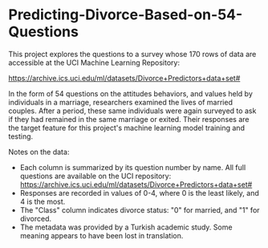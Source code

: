 # Predicting-Divorce-Based-on-54-Questions

This project explores the questions to a survey whose 170 rows of data are accessible at the UCI Machine Learning Repository:

https://archive.ics.uci.edu/ml/datasets/Divorce+Predictors+data+set#

In the form of 54 questions on the attitudes behaviors, and values held by individuals in a marriage, researchers examined the lives of married couples. After a period, these same individuals were again surveyed to ask if they had remained in the same marriage or exited. Their responses are the target feature for this project's machine learning model training and testing.

Notes on the data:
- Each column is summarized by its question number by name. All full questions are available on the UCI repository:
https://archive.ics.uci.edu/ml/datasets/Divorce+Predictors+data+set#
- Responses are recorded in values of 0-4, where 0 is the least likely, and 4 is the most.
- The "Class" column indicates divorce status: "0" for married, and "1" for divorced.
- The metadata was provided by a Turkish academic study. Some meaning appears to have been lost in translation.
